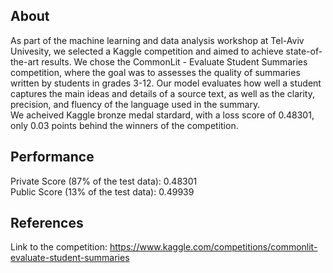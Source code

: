## **About**
As part of the machine learning and data analysis workshop at Tel-Aviv Univesity, we selected a Kaggle competition and aimed to achieve state-of-the-art results. We chose the CommonLit - Evaluate Student Summaries competition, where the goal was to assesses the quality of summaries written by students in grades 3-12. Our model evaluates how well a student captures the main ideas and details of a source text, as well as the clarity, precision, and fluency of the language used in the summary.  
We acheived Kaggle bronze medal stardard, with a loss score of 0.48301, only 0.03 points behind the winners of the competition.

## **Performance**
Private Score (87% of the test data): 0.48301  
Public Score (13% of the test data): 0.49939

## **References**
Link to the competition: https://www.kaggle.com/competitions/commonlit-evaluate-student-summaries
